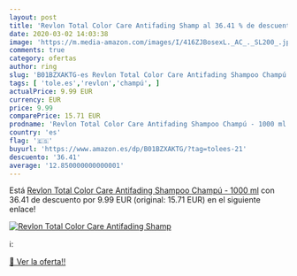 ```yaml
---
layout: post
title: 'Revlon Total Color Care Antifading Shamp al 36.41 % de descuento'
date: 2020-03-02 14:03:38
image: 'https://m.media-amazon.com/images/I/416ZJBosexL._AC_._SL200_.jpg'
comments: true
category: ofertas
author: ring
slug: 'B01BZXAKTG-es Revlon Total Color Care Antifading Shampoo Champú - 1000 ml'
tags: [ 'tole.es','revlon','champú', ]
actualPrice: 9.99 EUR
currency: EUR
price: 9.99
comparePrice: 15.71 EUR
prodname: 'Revlon Total Color Care Antifading Shampoo Champú - 1000 ml'
country: 'es'
flag: '🇪🇸'
buyurl: 'https://www.amazon.es/dp/B01BZXAKTG/?tag=tolees-21'
descuento: '36.41'
average: '12.850000000000001'
---
```


Está [Revlon Total Color Care Antifading Shampoo Champú - 1000 ml](https://www.amazon.es/dp/B01BZXAKTG/?tag=tolees-21) con 36.41 de descuento por 9.99 EUR (original: 15.71 EUR) en el siguiente enlace!

[![Revlon Total Color Care Antifading Shamp](https://m.media-amazon.com/images/I/416ZJBosexL._AC_._SL200_.jpg)](https://www.amazon.es/dp/B01BZXAKTG/?tag=tolees-21)

ℹ️:


[🛒 Ver la oferta!!](https://www.amazon.es/dp/B01BZXAKTG/?tag=tolees-21)
